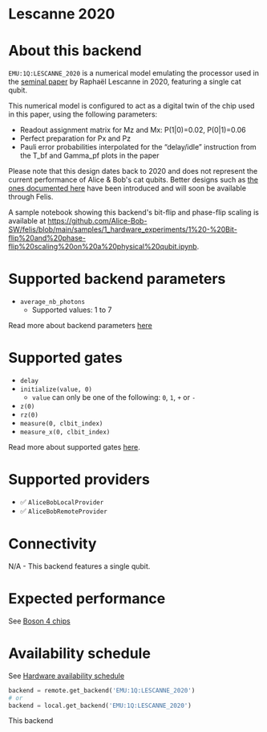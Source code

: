 # Lescanne 2020

# About this backend
`EMU:1Q:LESCANNE_2020` is a numerical model emulating the processor used in the [seminal paper](https://arxiv.org/pdf/1907.11729.pdf) by Raphaël Lescanne in 2020, featuring a single cat qubit.

This numerical model is configured to act as a digital twin of the chip used in this paper, using the following parameters:

- Readout assignment matrix for Mz and Mx: P(1|0)=0.02, P(0|1)=0.06
- Perfect preparation for Px and Pz
- Pauli error probabilities interpolated for the “delay/idle” instruction from the T_bf and Gamma_pf plots in the paper

Please note that this design dates back to 2020 and does not represent the current performance of Alice & Bob's cat qubits. Better designs such as [the ones documented here](https://alice-bob.com/2023/07/21/concept-cats-designing-better-qubits/) have been introduced and will soon be available through Felis.

A sample notebook showing this backend's bit-flip and phase-flip scaling is available at https://github.com/Alice-Bob-SW/felis/blob/main/samples/1_hardware_experiments/1%20-%20Bit-flip%20and%20phase-flip%20scaling%20on%20a%20physical%20qubit.ipynb.

# Supported backend parameters
- `average_nb_photons`
    - Supported values: 1 to 7

Read more about backend parameters [here](../set_parameters.md)

# Supported gates
- `delay`
- `initialize(value, 0)`
    - `value` can only be one of the following: `0`, `1`, `+` or `-`
- `z(0)`
- `rz(0)`
- `measure(0, clbit_index)`
- `measure_x(0, clbit_index)`

Read more about supported gates [here](../../reference/supported_instructions.md).

# Supported providers
- ✅ `AliceBobLocalProvider`
- ✅ `AliceBobRemoteProvider`

# Connectivity

N/A - This backend features a single qubit.

# Expected performance
See [Boson 4 chips](../../reference/boson_4_chips.md)

# Availability schedule
See [Hardware availability schedule](../../felis_cloud/hardware_availability_schedule.md)



```python
backend = remote.get_backend('EMU:1Q:LESCANNE_2020')
# or 
backend = local.get_backend('EMU:1Q:LESCANNE_2020')
```

This backend 